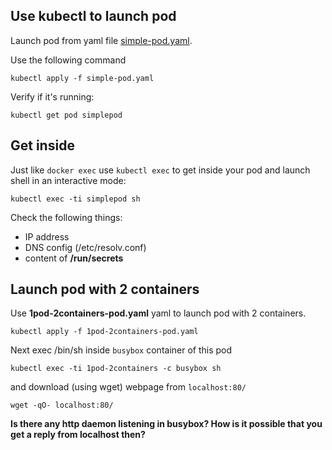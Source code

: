 ## Use kubectl to launch pod
Launch pod from yaml file [simple-pod.yaml](simple-pod.yaml).

Use the following command

```
kubectl apply -f simple-pod.yaml
```

Verify if it's running:

```
kubectl get pod simplepod
```


## Get inside
Just like ```docker exec``` use ```kubectl exec``` to get inside your pod and launch shell in an interactive mode:

```
kubectl exec -ti simplepod sh
```

Check the following things:

  * IP address
  * DNS config (/etc/resolv.conf)
  * content of **/run/secrets**

## Launch pod with 2 containers

Use **1pod-2containers-pod.yaml** yaml to launch pod with 2 containers.

```
kubectl apply -f 1pod-2containers-pod.yaml
```

Next exec /bin/sh inside `busybox` container of this pod

```
kubectl exec -ti 1pod-2containers -c busybox sh
```

and download (using wget) webpage from `localhost:80/`

```
wget -qO- localhost:80/
```

**Is there any http daemon listening in busybox? How is it possible that you get a reply from localhost then?**
